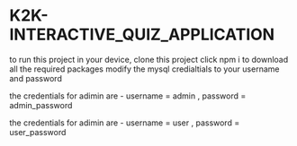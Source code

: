 # K2K-INTERACTIVE_QUIZ_APPLICATION
to run this project in your device, clone this project
click npm i to download all the required packages
modify the mysql credialtials to your username and password

the credentials for adimin are - username = admin , password = admin_password


the credentials for adimin are - username = user , password = user_password

